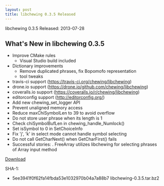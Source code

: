 ```yaml
---
layout: post
title: libchewing 0.3.5 Released
---
```

libchewing 0.3.5 Released: 2013-07-28

What's New in libchewing 0.3.5
---------------------------------------------------------
* Improve CMake rules
  - Visual Studio build included
* Dictionary improvements
  - Remove duplicated phrases, fix Bopomofo representation
  - tool tweaks
* travis-ci support (https://travis-ci.org/chewing/libchewing)
* drone.io support (https://drone.io/github.com/chewing/libchewing)
* coveralls.io support (https://coveralls.io/r/chewing/libchewing)
* editorconfig support (http://editorconfig.org/)
* Add new chewing_set_logger API
* Prevent unaligned memory access
* Reduce maxChiSymbolLen to 39 to avoid overflow
* Do not store user phrase when its length is 1
* Check chiSymbolBufLen in chewing_handle_Numlock()
* Set isSymbol to 0 in SetChoiceInfo
* Fix 'j', 'k' in select mode cannot handle symbol selecting
* Do not call GetCharNext() when GetCharFirst() fails
* Successful stories:
  . FreeArray utilizes libchewing for selecting phrases of Array
    input method

[Download](http://code.google.com/p/chewing/downloads/list)

SHA-1:

* 5ee3941f0f62fa14fbda53e1032970b04a7a88b7  libchewing-0.3.5.tar.bz2
